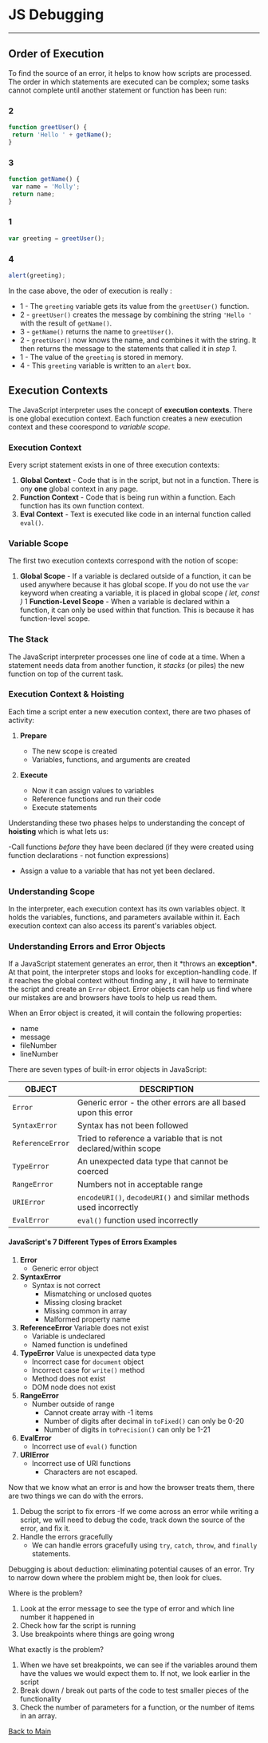 # JS Debugging

---

## Order of Execution

To find the source of an error, it helps to know how scripts are processed. The order in which statements are executed can be complex; some tasks cannot complete until another statement or function has been run:

### 2

```JavaScript
function greetUser() {
 return 'Hello ' + getName();
}
```

### 3

```JavaScript
function getName() {
 var name = 'Molly';
 return name;
}
```

### 1

```JavaScript
var greeting = greetUser();
```

### 4

```JavaScript
alert(greeting);
```

In the case above, the oder of execution is really :

- 1 - The `greeting` variable gets its value from the `greetUser()` function.
- 2 - `greetUser()` creates the message by combining the string `'Hello '` with the result of `getName()`.
- 3 - `getName()` returns the name to `greetUser()`.
- 2 - `greetUser()` now knows the name, and combines it with the string. It then returns the message to the statements that called it in _step 1_.
- 1 - The value of the `greeting` is stored in memory.
- 4 - This `greeting` variable is written to an `alert` box.

## Execution Contexts

The JavaScript interpreter uses the concept of **execution contexts**. There is one global execution context. Each function creates a new execution context and these coorespond to _variable scope_.

### Execution Context

Every script statement exists in one of three execution contexts:

1. **Global Context** - Code that is in the script, but not in a function. There is ony **one** global context in any page.
1. **Function Context** - Code that is being run within a function. Each function has its own function context.
1. **Eval Context** - Text is executed like code in an internal function called `eval()`.

### Variable Scope

The first two execution contexts correspond with the notion of scope:

1. **Global Scope** - If a variable is declared outside of a function, it can be used anywhere because it has global scope. If you do not use the `var` keyword when creating a variable, it is placed in global scope _( let, const )_
   1 **Function-Level Scope** - When a variable is declared within a function, it can only be used within that function. This is because it has function-level scope.

### The Stack

The JavaScript interpreter processes one line of code at a time. When a statement needs data from another function, it _stacks_ (or piles) the new function on top of the current task.

### Execution Context & Hoisting

Each time a script enter a new execution context, there are two phases of activity:

1. **Prepare**

   - The new scope is created
   - Variables, functions, and arguments are created

1. **Execute**
   - Now it can assign values to variables
   - Reference functions and run their code
   - Execute statements

Understanding these two phases helps to understanding the concept of **hoisting** which is what lets us:

-Call functions _before_ they have been declared (if they were created using function declarations - not function expressions)

- Assign a value to a variable that has not yet been declared.

### Understanding Scope

In the interpreter, each execution context has its own variables object. It holds the variables, functions, and parameters available within it. Each execution context can also access its parent's variables object.

### Understanding Errors and Error Objects

If a JavaScript statement generates an error, then it \*throws an **exception\***. At that point, the interpreter stops and looks for exception-handling code. If it reaches the global context without finding any , it will have to terminate the script and create an `Error` object. Error objects can help us find where our mistakes are and browsers have tools to help us read them.

When an Error object is created, it will contain the following properties:

- name
- message
- fileNumber
- lineNumber

There are seven types of built-in error objects in JavaScript:

| **OBJECT**       | **DESCRIPTION**                                                   |
| ---------------- | ----------------------------------------------------------------- |
| `Error`          | Generic error - the other errors are all based upon this error    |
| `SyntaxError`    | Syntax has not been followed                                      |
| `ReferenceError` | Tried to reference a variable that is not declared/within scope   |
| `TypeError`      | An unexpected data type that cannot be coerced                    |
| `RangeError`     | Numbers not in acceptable range                                   |
| `URIError`       | `encodeURI()`, `decodeURI()` and similar methods used incorrectly |
| `EvalError`      | `eval()` function used incorrectly                                |

#### JavaScript's 7 Different Types of Errors Examples

1. **Error**
   - Generic error object
1. **SyntaxError**
   - Syntax is not correct
     - Mismatching or unclosed quotes
     - Missing closing bracket
     - Missing common in array
     - Malformed property name
1. **ReferenceError**
   Variable does not exist
   - Variable is undeclared
   - Named function is undefined
1. **TypeError**
   Value is unexpected data type
   - Incorrect case for `document` object
   - Incorrect case for `write()` method
   - Method does not exist
   - DOM node does not exist
1. **RangeError**
   - Number outside of range
     - Cannot create array with -1 items
     - Number of digits after decimal in `toFixed()` can only be 0-20
     - Number of digits in `toPrecision()` can only be 1-21
1. **EvalError**
   - Incorrect use of `eval()` function
1. **URIError**
   - Incorrect use of URI functions
     - Characters are not escaped.

Now that we know what an error is and how the browser treats them, there are two things we can do with the errors.

1. Debug the script to fix errors
   -If we come across an error while writing a script, we will need to debug the code, track down the source of the error, and fix it.
1. Handle the errors gracefully
   - We can handle errors gracefully using `try`, `catch`, `throw`, and `finally` statements.

Debugging is about deduction: eliminating potential causes of an error. Try to narrow down where the problem might be, then look for clues.

Where is the problem?

1. Look at the error message to see the type of error and which line number it happened in
1. Check how far the script is running
1. Use breakpoints where things are going wrong

What exactly is the problem?

1. When we have set breakpoints, we can see if the variables around them have the values we would expect them to. If not, we look earlier in the script
1. Break down / break out parts of the code to test smaller pieces of the functionality
1. Check the number of parameters for a function, or the number of items in an array.

[Back to Main](../README.md)
